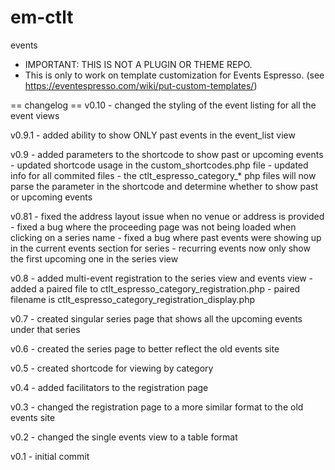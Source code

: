 em-ctlt
=======

events

* IMPORTANT: THIS IS NOT A PLUGIN OR THEME REPO. 
* This is only to work on template customization for Events Espresso. (see https://eventespresso.com/wiki/put-custom-templates/)

== changelog ==
v0.10 - changed the styling of the event listing for all the event views

v0.9.1 - added ability to show ONLY past events in the event_list view

v0.9 - added parameters to the shortcode to show past or upcoming events
     - updated shortcode usage in the custom_shortcodes.php file
     - updated info for all commited files
     - the ctlt_espresso_category_* php files will now parse the parameter in the shortcode and determine whether to show past or upcoming events

v0.81 - fixed the address layout issue when no venue or address is provided
      - fixed a bug where the proceeding page was not being loaded when clicking on a series name
      - fixed a bug where past events were showing up in the current events section for series
      - recurring events now only show the first upcoming one in the series view

v0.8 - added multi-event registration to the series view and events view
     - added a paired file to ctlt_espresso_category_registration.php
     - paired filename is ctlt_espresso_category_registration_display.php

v0.7 - created singular series page that shows all the upcoming events under that series

v0.6 - created the series page to better reflect the old events site

v0.5 - created shortcode for viewing by category

v0.4 - added facilitators to the registration page

v0.3 - changed the registration page to a more similar format to the old events site

v0.2 - changed the single events view to a table format

v0.1 - initial commit
